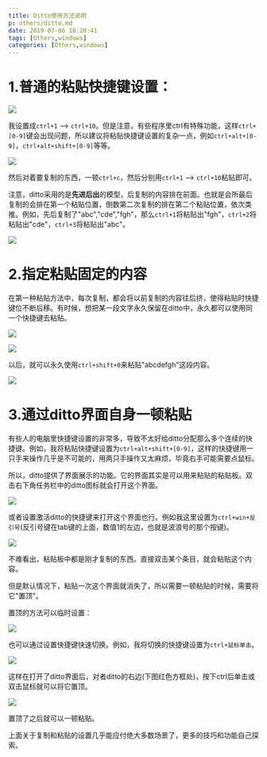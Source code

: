 ```yaml
---
title: Ditto使用方法说明
p: others/ditto.md
date: 2019-07-06 18:20:41
tags: [Others,windows]
categories: [Others,windows]
---
```



<a name="blog1"></a>
# 1.普通的粘贴快捷键设置：

![](/img/others/733013-20180108172144363-1213928279.jpg)

我设置成`ctrl+1` --> `ctrl+10`。但是注意，有些程序里ctrl有特殊功能，这样`ctrl+[0-9]`键会出现问题，所以建议将粘贴快捷键设置的复杂一点，例如`ctrl+alt+[0-9]`，`ctrl+alt+shift+[0-9]`等等。

![](/img/others/733013-20180108172246269-686437289.jpg)

然后对着要复制的东西，一顿`ctrl+c`，然后分别用`ctrl+1` --> `ctrl+10`粘贴即可。

注意，ditto采用的是**先进后出**的模型，后复制的内容排在前面。也就是会所最后复制的会排在第一个粘贴位置，倒数第二次复制的排在第二个粘贴位置，依次类推。例如，先后复制了"abc","cde","fgh"，那么`ctrl+1`将粘贴出"fgh"，`ctrl+2`将粘贴出"cde"，`ctrl+3`将粘贴出"abc"。

![](/img/others/733013-20180108173304597-565555070.jpg)

<a name="blog2"></a>
# 2.指定粘贴固定的内容

在第一种粘贴方法中，每次复制，都会将以前复制的内容往后挤，使得粘贴时快捷键位不断后移。有时候，想把某一段文字永久保留在ditto中，永久都可以使用同一个快捷键去粘贴。


![](/img/others/733013-20180108173819629-185508549.jpg)



![](/img/others/733013-20180108174302597-1878889665.jpg)


以后，就可以永久使用`ctrl+shift+0`来粘贴"abcdefgh"这段内容。

![](/img/referer.jpg)


<a name="blog3"></a>
# 3.通过ditto界面自身一顿粘贴

有些人的电脑里快捷键设置的非常多，导致不太好给ditto分配那么多个连续的快捷键。例如，我将粘贴快捷键设置为`ctrl+alt+shift+[0-9]`，这样的快捷键用一只手来操作几乎是不可能的，用两只手操作又太麻烦，毕竟右手可能需要点鼠标。

所以，ditto提供了界面展示的功能。它的界面其实是可以用来粘贴的粘贴板。双击右下角任务栏中的ditto图标就会打开这个界面。

![](/img/others/733013-20180529154357079-876922527.jpg)

或者设置激活ditto的快捷键来打开这个界面也行。例如我这里设置为`ctrl+win+反引号`(反引号键在tab键的上面，数值1的左边，也就是波浪号的那个按键)。

![](/img/others/733013-20180529154229364-1950218851.jpg)

不难看出，粘贴板中都是刚才复制的东西。直接双击某个条目，就会粘贴这个内容。

但是默认情况下，粘贴一次这个界面就消失了，所以需要一顿粘贴的时候，需要将它"置顶"。

置顶的方法可以临时设置：

![](/img/others/733013-20180529155117171-1689431442.jpg)

也可以通过设置快捷键快速切换。例如，我将切换的快捷键设置为`ctrl+鼠标单击`。

![](/img/others/733013-20180529155217219-880026800.jpg)

这样在打开了ditto界面后，对者ditto的右边(下图红色方框处)，按下ctrl后单击或双击鼠标就可以将它置顶。

![](/img/others/733013-20180529155404168-1870050595.jpg)

置顶了之后就可以一顿粘贴。

上面关于复制和粘贴的设置几乎能应付绝大多数场景了，更多的技巧和功能自己探索。







